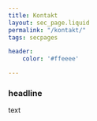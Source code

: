 ```yaml
---
title: Kontakt
layout: sec_page.liquid
permalink: "/kontakt/"
tags: secpages

header:
    color: '#ffeeee'

---
```


### headline
text

